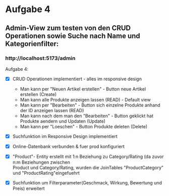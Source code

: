 # Aufgabe 4


## Admin-View zum testen von den CRUD Operationen sowie Suche nach Name und Kategorienfilter:
### http://localhost:5173/admin

Aufgabe 4:
- [X] CRUD Operationen implementiert - alles im responsive design
  - Man kann per "Neuen Artikel erstellen" - Button neue Artikel erstellen (Create)
  - Man kann alle Produkte anzeigen lassen (READ) - Default view
  - Man kann per "Bearbeiten" - Button sich einzelne Produkte anhand der ID anzeigen lassen (READ)
  - Man kann nach dem man den "Bearbeiten" - Button geklickt hat Produkte aendern und Updaten (Update)
  - Man kann per "Loeschen" - Button Produkte deleten (Delete)

- [X] Suchfunktion im Responsive Design implementiert
- [X] Online-Datenbank verbunden & fuer prod konfiguriert
- [X] "Product"- Entity erstellt mit 1:n Beziehung zu Category/Rating (da zuvor n:m Beziehungen zwischen <br>
Product und Category/Rating, wurden die JoinTables "ProductCategory" und "ProductRating"eingefuehrt
- [X] Suchfunktion um Filterparameter(Geschmack, Wirkung, Bewertung und Preis) erweitert
